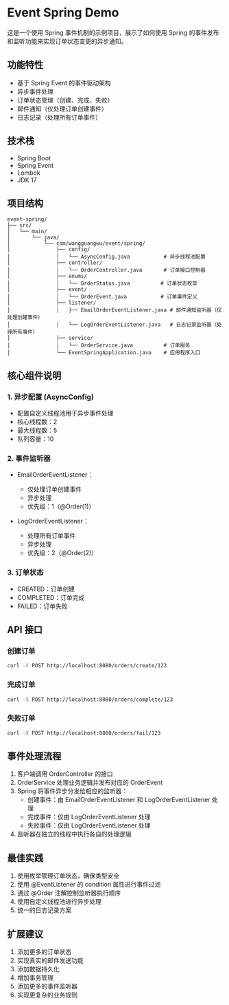 # Event Spring Demo

这是一个使用 Spring 事件机制的示例项目，展示了如何使用 Spring 的事件发布和监听功能来实现订单状态变更的异步通知。

## 功能特性

- 基于 Spring Event 的事件驱动架构
- 异步事件处理
- 订单状态管理（创建、完成、失败）
- 邮件通知（仅处理订单创建事件）
- 日志记录（处理所有订单事件）

## 技术栈

- Spring Boot
- Spring Event
- Lombok
- JDK 17

## 项目结构

```
event-spring/
├── src/
│   └── main/
│       └── java/
│           └── com/wangguangwu/event/spring/
│               ├── config/
│               │   └── AsyncConfig.java           # 异步线程池配置
│               ├── controller/
│               │   └── OrderController.java       # 订单接口控制器
│               ├── enums/
│               │   └── OrderStatus.java          # 订单状态枚举
│               ├── event/
│               │   └── OrderEvent.java           # 订单事件定义
│               ├── listener/
│               │   ├── EmailOrderEventListener.java # 邮件通知监听器（仅处理创建事件）
│               │   └── LogOrderEventListener.java   # 日志记录监听器（处理所有事件）
│               ├── service/
│               │   └── OrderService.java          # 订单服务
│               └── EventSpringApplication.java    # 应用程序入口
```

## 核心组件说明

### 1. 异步配置 (AsyncConfig)
- 配置自定义线程池用于异步事件处理
- 核心线程数：2
- 最大线程数：5
- 队列容量：10

### 2. 事件监听器
- EmailOrderEventListener：
  * 仅处理订单创建事件
  * 异步处理
  * 优先级：1（@Order(1)）
  
- LogOrderEventListener：
  * 处理所有订单事件
  * 异步处理
  * 优先级：2（@Order(2)）

### 3. 订单状态
- CREATED：订单创建
- COMPLETED：订单完成
- FAILED：订单失败

## API 接口

### 创建订单
```bash
curl -X POST http://localhost:8080/orders/create/123
```

### 完成订单
```bash
curl -X POST http://localhost:8080/orders/complete/123
```

### 失败订单
```bash
curl -X POST http://localhost:8080/orders/fail/123
```

## 事件处理流程

1. 客户端调用 OrderController 的接口
2. OrderService 处理业务逻辑并发布对应的 OrderEvent
3. Spring 将事件异步分发给相应的监听器：
   - 创建事件：由 EmailOrderEventListener 和 LogOrderEventListener 处理
   - 完成事件：仅由 LogOrderEventListener 处理
   - 失败事件：仅由 LogOrderEventListener 处理
4. 监听器在独立的线程中执行各自的处理逻辑

## 最佳实践

1. 使用枚举管理订单状态，确保类型安全
2. 使用 @EventListener 的 condition 属性进行事件过滤
3. 通过 @Order 注解控制监听器执行顺序
4. 使用自定义线程池进行异步处理
5. 统一的日志记录方案

## 扩展建议

1. 添加更多的订单状态
2. 实现真实的邮件发送功能
3. 添加数据持久化
4. 增加事务管理
5. 添加更多的事件监听器
6. 实现更复杂的业务规则
